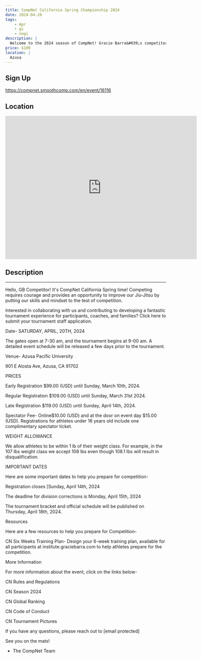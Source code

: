 ```yaml
---
title: CompNet California Spring Championship 2024
date: 2024-04-20
tags:
    - Apr
    - gi 
    - nogi 
description: |
  Welcome to the 2024 season of CompNet! Gracie Barra&#039;s competitors from around the globe will showcase their Jiu-Jitsu expertise and live unforgettable moments in over a hundred tournaments this season
price: $109
location: |
  Azusa
---
```

## Sign Up
https://compnet.smoothcomp.com/en/event/16116

## Location
<iframe src="https://www.google.com/maps/embed?pb=!1m18!1m12!1m3!1d12345.6789!2d-117.8883692!3d34.1299795!2m3!1f0!2f0!3f0!3m2!1i1024!2i768!4f13.1!3m3!1m2!1s0x0%3A0x0!2z34.1299795!5e0!3m2!1sen!2sus!4v1234567890" width="600" height="450" style="border:0;" allowfullscreen="" loading="lazy"></iframe>

## Description
______________________________________________________________________________________________


Hello, GB Competitor! It's CompNet California Spring time! Competing requires courage and provides an opportunity to improve our Jiu-Jitsu by putting our skills and mindset to the test of competition.


Interested in collaborating with us and contributing to developing a fantastic tournament experience for participants, coaches, and families? Click here to submit your tournament staff application.


Date- SATURDAY, APRIL, 20TH, 2024


The gates open at 7-30 am, and the tournament begins at 9-00 am. A detailed event schedule will be released a few days prior to the tournament.


Venue- Azusa Pacific University


901 E Alosta Ave, Azusa, CA 91702


PRICES



Early Registration $99.00 (USD) until Sunday, March 10th, 2024.


Regular Registration $109.00 (USD) until Sunday, March 31st 2024.


Late Registration $119.00 (USD) until Sunday, April 14th, 2024.


Spectator Fee- Online$10.00 (USD) and at the door on event day $15.00 (USD). Registrations for athletes under 16 years old include one complimentary spectator ticket.



WEIGHT ALLOWANCE



We allow athletes to be within 1 lb of their weight class. For example, in the 107 lbs weight class we accept 108 lbs even though 108.1 lbs will result in disqualification.



IMPORTANT DATES


Here are some important dates to help you prepare for competition-



Registration closes [Sunday, April 14th, 2024


The deadline for division corrections is Monday, April 15th, 2024


The tournament bracket and official schedule will be published on Thursday, April 18th, 2024.



Resources


Here are a few resources to help you prepare for Competition-



CN Six Weeks Training Plan- Design your 6-week training plan, available for all participants at institute.graciebarra.com to help athletes prepare for the competition.



More Information


For more information about the event, click on the links below-



CN Rules and Regulations


CN Season 2024


CN Global Ranking


CN Code of Conduct


CN Tournament Pictures



If you have any questions, please reach out to [email protected]


See you on the mats!


- The CompNet Team
